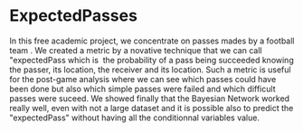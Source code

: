 # ExpectedPasses

In this free academic project, we concentrate on passes mades by a football team . We created a metric by a novative technique that we can call "expectedPass which is  the probability of a pass being succeeded knowing the passer, its location, the receiver and its location. Such a metric is useful for the post-game analysis where we can see which passes could have been done but also which simple passes were failed and which difficult passes were suceed.
We showed finally that the Bayesian Network worked really well, even with not a large dataset
and it is possible also to predict the "expectedPass" without having all the conditionnal variables
value.

